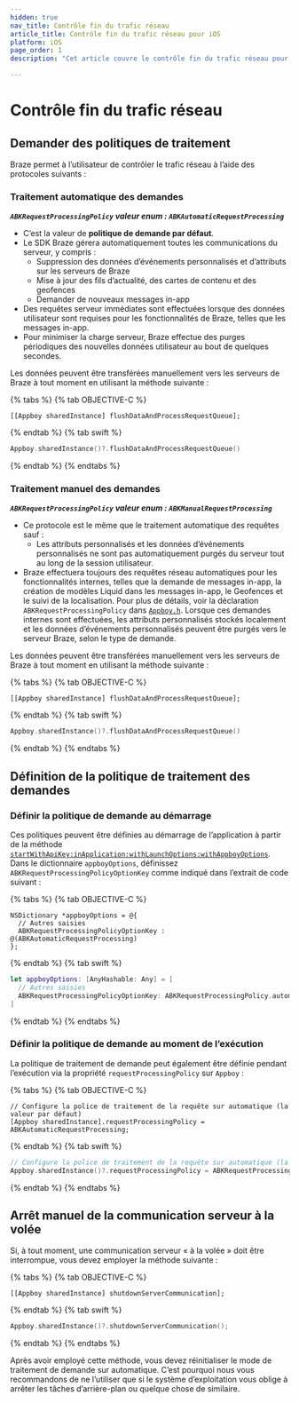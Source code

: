 ```yaml
---
hidden: true
nav_title: Contrôle fin du trafic réseau
article_title: Contrôle fin du trafic réseau pour iOS
platform: iOS
page_order: 1
description: "Cet article couvre le contrôle fin du trafic réseau pour votre application iOS."

---
```


# Contrôle fin du trafic réseau

## Demander des politiques de traitement

Braze permet à l’utilisateur de contrôler le trafic réseau à l’aide des protocoles suivants :

### Traitement automatique des demandes

***`ABKRequestProcessingPolicy` valeur enum : `ABKAutomaticRequestProcessing`***

- C’est la valeur de **politique de demande par défaut**.
- Le SDK Braze gérera automatiquement toutes les communications du serveur, y compris :
    - Suppression des données d’événements personnalisés et d’attributs sur les serveurs de Braze
    - Mise à jour des fils d’actualité, des cartes de contenu et des geofences
    - Demander de nouveaux messages in-app
- Des requêtes serveur immédiates sont effectuées lorsque des données utilisateur sont requises pour les fonctionnalités de Braze, telles que les messages in-app.
- Pour minimiser la charge serveur, Braze effectue des purges périodiques des nouvelles données utilisateur au bout de quelques secondes.

Les données peuvent être transférées manuellement vers les serveurs de Braze à tout moment en utilisant la méthode suivante :

{% tabs %}
{% tab OBJECTIVE-C %}

```objc
[[Appboy sharedInstance] flushDataAndProcessRequestQueue];
```

{% endtab %}
{% tab swift %}

```swift
Appboy.sharedInstance()?.flushDataAndProcessRequestQueue()
```

{% endtab %}
{% endtabs %}

### Traitement manuel des demandes

***`ABKRequestProcessingPolicy` valeur enum : `ABKManualRequestProcessing`***

- Ce protocole est le même que le traitement automatique des requêtes sauf :
    - Les attributs personnalisés et les données d’événements personnalisés ne sont pas automatiquement purgés du serveur tout au long de la session utilisateur.
- Braze effectuera toujours des requêtes réseau automatiques pour les fonctionnalités internes, telles que la demande de messages in-app, la création de modèles Liquid dans les messages in-app, le Geofences et le suivi de la localisation. Pour plus de détails, voir la déclaration `ABKRequestProcessingPolicy` dans [`Appboy.h`][4]. Lorsque ces demandes internes sont effectuées, les attributs personnalisés stockés localement et les données d’événements personnalisés peuvent être purgés vers le serveur Braze, selon le type de demande.

Les données peuvent être transférées manuellement vers les serveurs de Braze à tout moment en utilisant la méthode suivante :

{% tabs %}
{% tab OBJECTIVE-C %}

```objc
[[Appboy sharedInstance] flushDataAndProcessRequestQueue];
```

{% endtab %}
{% tab swift %}

```swift
Appboy.sharedInstance()?.flushDataAndProcessRequestQueue()
```

{% endtab %}
{% endtabs %}

## Définition de la politique de traitement des demandes

### Définir la politique de demande au démarrage

Ces politiques peuvent être définies au démarrage de l’application à partir de la méthode [`startWithApiKey:inApplication:withLaunchOptions:withAppboyOptions`][3]. Dans le dictionnaire `appboyOptions`, définissez `ABKRequestProcessingPolicyOptionKey` comme indiqué dans l’extrait de code suivant :

{% tabs %}
{% tab OBJECTIVE-C %}

```objc
NSDictionary *appboyOptions = @{
  // Autres saisies
  ABKRequestProcessingPolicyOptionKey : @(ABKAutomaticRequestProcessing)
};
```

{% endtab %}
{% tab swift %}

```swift
let appboyOptions: [AnyHashable: Any] = [
  // Autres saisies
  ABKRequestProcessingPolicyOptionKey: ABKRequestProcessingPolicy.automaticRequestProcessing.rawValue
]
```

{% endtab %}
{% endtabs %}

### Définir la politique de demande au moment de l’exécution

La politique de traitement de demande peut également être définie pendant l’exécution via la propriété `requestProcessingPolicy` sur `Appboy` :

{% tabs %}
{% tab OBJECTIVE-C %}

```objc
// Configure la police de traitement de la requête sur automatique (la valeur par défaut)
[Appboy sharedInstance].requestProcessingPolicy = ABKAutomaticRequestProcessing;
```

{% endtab %}
{% tab swift %}

```swift
// Configure la police de traitement de la requête sur automatique (la valeur par défaut)
Appboy.sharedInstance()?.requestProcessingPolicy = ABKRequestProcessingPolicy.automaticRequestProcessing
```

{% endtab %}
{% endtabs %}

## Arrêt manuel de la communication serveur à la volée

Si, à tout moment, une communication serveur « à la volée » doit être interrompue, vous devez employer la méthode suivante :

{% tabs %}
{% tab OBJECTIVE-C %}

```objc
[[Appboy sharedInstance] shutdownServerCommunication];
```

{% endtab %}
{% tab swift %}

```swift
Appboy.sharedInstance()?.shutdownServerCommunication();
```

{% endtab %}
{% endtabs %}

Après avoir employé cette méthode, vous devez réinitialiser le mode de traitement de demande sur automatique. C’est pourquoi nous vous recommandons de ne l’utiliser que si le système d’exploitation vous oblige à arrêter les tâches d’arrière-plan ou quelque chose de similaire.

[3]: https://appboy.github.io/appboy-ios-sdk/docs/interface_appboy.html#aa9f1bd9e4a5c082133dd9cc344108b24
[4]: https://github.com/Appboy/appboy-ios-sdk/blob/master/AppboyKit/include/Appboy.h
